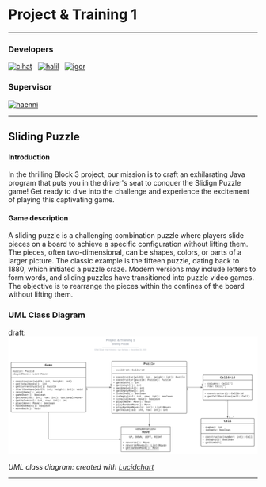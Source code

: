 # Project & Training 1
___

### Developers
[![cihat]][cihat-profile]  &nbsp; [![halil]][halil-profile] &nbsp; [![igor]][igor-profile]

### Supervisor
[![haenni]][haenni-profile]
___
## Sliding Puzzle
#### Introduction
In the thrilling Block 3 project, our mission is to craft an exhilarating Java program that puts you in the driver's
seat to conquer the Slidign Puzzle game! Get ready to dive into the challenge and experience the excitement of
playing this captivating game.

#### Game description
A sliding puzzle is a challenging combination puzzle where players slide pieces on a board to
achieve a specific configuration without lifting them. The pieces, often two-dimensional,
can be shapes, colors, or parts of a larger picture. The classic example is the fifteen puzzle,
dating back to 1880, which initiated a puzzle craze. Modern versions may include letters to form words,
and sliding puzzles have transitioned into puzzle video games. The objective is to rearrange the pieces within
the confines of the board without lifting them.


### UML Class Diagram

draft:
![puzzle_uml.png](img%2Fpuzzle_uml.png)

*UML class diagram: created with [Lucidchart](https://www.lucidchart.com)*

___
[cihat]:https://img.shields.io/badge/Cihat_Ünsal-grey?style=for-the-badge&logo=gitlab
[cihat-profile]:https://gitlab.ti.bfh.ch/unsac1
[halil]:https://img.shields.io/badge/Halil_Kömürcü-grey?style=for-the-badge&logo=gitlab
[halil-profile]:https://gitlab.ti.bfh.ch/halik1
[igor]:https://img.shields.io/badge/Igor_Santana-grey?style=for-the-badge&logo=gitlab
[igor-profile]:https://gitlab.ti.bfh.ch/santi1
[haenni]:https://img.shields.io/badge/Rolf_Haenni-grey?logo=gitlab
[haenni-profile]:https://gitlab.ti.bfh.ch/hnr1